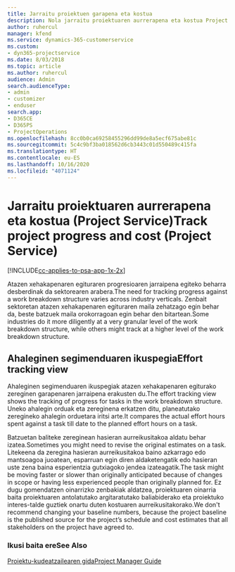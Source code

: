 ```yaml
---
title: Jarraitu proiektuen garapena eta kostua
description: Nola jarraitu proiektuaren aurrerapena eta kostua Project Service-n
author: ruhercul
manager: kfend
ms.service: dynamics-365-customerservice
ms.custom:
- dyn365-projectservice
ms.date: 8/03/2018
ms.topic: article
ms.author: ruhercul
audience: Admin
search.audienceType:
- admin
- customizer
- enduser
search.app:
- D365CE
- D365PS
- ProjectOperations
ms.openlocfilehash: 8cc0b0ca69258455296dd99de8a5ecf675abe81c
ms.sourcegitcommit: 5c4c9bf3ba018562d6cb3443c01d550489c415fa
ms.translationtype: HT
ms.contentlocale: eu-ES
ms.lasthandoff: 10/16/2020
ms.locfileid: "4071124"
---
```

# <a name="track-project-progress-and-cost-project-service"></a><span data-ttu-id="042ba-103">Jarraitu proiektuaren aurrerapena eta kostua (Project Service)</span><span class="sxs-lookup"><span data-stu-id="042ba-103">Track project progress and cost (Project Service)</span></span>

[!INCLUDE[cc-applies-to-psa-app-1x-2x](../includes/cc-applies-to-psa-app-1x-2x.md)]

<span data-ttu-id="042ba-104">Atazen xehakapenaren egituraren progresioaren jarraipena egiteko beharra desberdinak da sektorearen arabera.</span><span class="sxs-lookup"><span data-stu-id="042ba-104">The need for tracking progress against a work breakdown structure varies across industry verticals.</span></span> <span data-ttu-id="042ba-105">Zenbait sektoretan atazen xehakapenaren egituraren maila zehatzago egin behar da, beste batzuek maila orokorragoan egin behar den bitartean.</span><span class="sxs-lookup"><span data-stu-id="042ba-105">Some industries do it more diligently at a very granular level of the work breakdown structure, while others might track at a higher level of the work breakdown structure.</span></span>  
  
## <a name="effort-tracking-view"></a><span data-ttu-id="042ba-106">Ahaleginen segimenduaren ikuspegia</span><span class="sxs-lookup"><span data-stu-id="042ba-106">Effort tracking view</span></span>  
<span data-ttu-id="042ba-107">Ahaleginen segimenduaren ikuspegiak atazen xehakapenaren egiturako zereginen garapenaren jarraipena erakusten du.</span><span class="sxs-lookup"><span data-stu-id="042ba-107">The effort tracking view shows the tracking of progress for tasks in the work breakdown structure.</span></span> <span data-ttu-id="042ba-108">Uneko ahalegin orduak eta zereginena erkatzen ditu, planeatutako zeregineko ahalegin orduetara iritsi arte.</span><span class="sxs-lookup"><span data-stu-id="042ba-108">It compares the actual effort hours spent against a task till date to the planned effort hours on a task.</span></span>  
  
<span data-ttu-id="042ba-109">Batzuetan baliteke zereginean hasieran aurreikusitakoa aldatu behar izatea.</span><span class="sxs-lookup"><span data-stu-id="042ba-109">Sometimes you might need to revise the original estimates on a task.</span></span> <span data-ttu-id="042ba-110">Litekeena da zeregina hasieran aurreikusitakoa baino azkarrago edo mantsoagoa juoatean, esparruan egin diren aldaketengatik edo hasieran uste zena baina esperientzia gutxiagoko jendea izateagatik.</span><span class="sxs-lookup"><span data-stu-id="042ba-110">The task might be moving faster or slower than originally anticipated because of changes in scope or having less experienced people than originally planned for.</span></span> <span data-ttu-id="042ba-111">Ez dugu gomendatzen oinarrizko zenbakiak aldatzea, proiektuaren oinarria baita proiektuaren antolatutako argitaratutako baliabiderako eta proiektuko interes-talde guztiek onartu duten kostuaren aurreikusitakorako.</span><span class="sxs-lookup"><span data-stu-id="042ba-111">We don't recommend changing your baseline numbers, because the project baseline is the published source for the project’s schedule and cost estimates that all stakeholders on the project have agreed to.</span></span>  
  
### <a name="see-also"></a><span data-ttu-id="042ba-112">Ikusi baita ere</span><span class="sxs-lookup"><span data-stu-id="042ba-112">See Also</span></span>  
 [<span data-ttu-id="042ba-113">Proiektu-kudeatzailearen gida</span><span class="sxs-lookup"><span data-stu-id="042ba-113">Project Manager Guide</span></span>](../psa/project-manager-guide.md)
